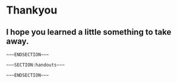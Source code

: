 <!SLIDE>
# Thankyou #
## I hope you learned a little something to take away. ##



~~~SECTION:notes~~~
~~~ENDSECTION~~~

~~~SECTION:handouts~~~

~~~ENDSECTION~~~

